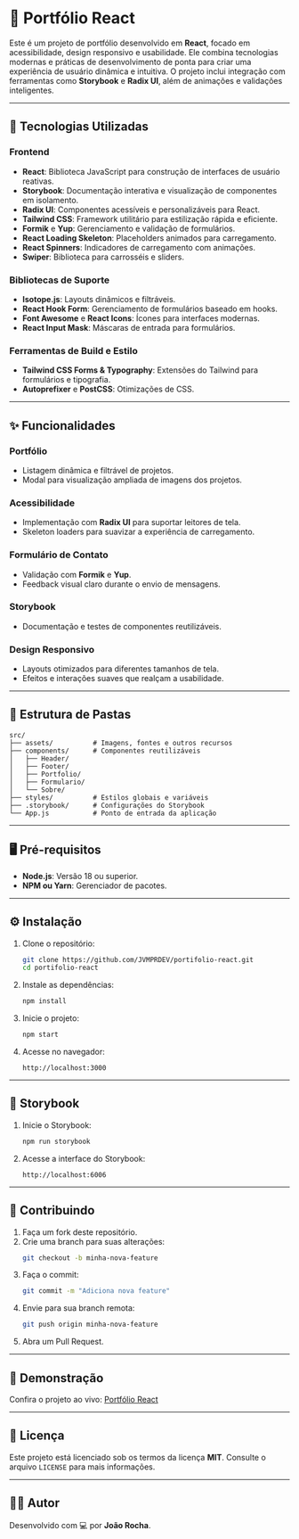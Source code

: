 ﻿# 📂 Portfólio React

Este é um projeto de portfólio desenvolvido em **React**, focado em acessibilidade, design responsivo e usabilidade. Ele combina tecnologias modernas e práticas de desenvolvimento de ponta para criar uma experiência de usuário dinâmica e intuitiva. O projeto inclui integração com ferramentas como **Storybook** e **Radix UI**, além de animações e validações inteligentes.

---

## 🚀 Tecnologias Utilizadas

### **Frontend**
- **React**: Biblioteca JavaScript para construção de interfaces de usuário reativas.
- **Storybook**: Documentação interativa e visualização de componentes em isolamento.
- **Radix UI**: Componentes acessíveis e personalizáveis para React.
- **Tailwind CSS**: Framework utilitário para estilização rápida e eficiente.
- **Formik** e **Yup**: Gerenciamento e validação de formulários.
- **React Loading Skeleton**: Placeholders animados para carregamento.
- **React Spinners**: Indicadores de carregamento com animações.
- **Swiper**: Biblioteca para carrosséis e sliders.

### **Bibliotecas de Suporte**
- **Isotope.js**: Layouts dinâmicos e filtráveis.
- **React Hook Form**: Gerenciamento de formulários baseado em hooks.
- **Font Awesome** e **React Icons**: Ícones para interfaces modernas.
- **React Input Mask**: Máscaras de entrada para formulários.

### **Ferramentas de Build e Estilo**
- **Tailwind CSS Forms & Typography**: Extensões do Tailwind para formulários e tipografia.
- **Autoprefixer** e **PostCSS**: Otimizações de CSS.

---

## ✨ Funcionalidades

### **Portfólio**
- Listagem dinâmica e filtrável de projetos.
- Modal para visualização ampliada de imagens dos projetos.

### **Acessibilidade**
- Implementação com **Radix UI** para suportar leitores de tela.
- Skeleton loaders para suavizar a experiência de carregamento.

### **Formulário de Contato**
- Validação com **Formik** e **Yup**.
- Feedback visual claro durante o envio de mensagens.

### **Storybook**
- Documentação e testes de componentes reutilizáveis.

### **Design Responsivo**
- Layouts otimizados para diferentes tamanhos de tela.
- Efeitos e interações suaves que realçam a usabilidade.

---

## 📂 Estrutura de Pastas

```plaintext
src/
├── assets/          # Imagens, fontes e outros recursos
├── components/      # Componentes reutilizáveis
│   ├── Header/
│   ├── Footer/
│   ├── Portfolio/
│   ├── Formulario/
│   └── Sobre/
├── styles/          # Estilos globais e variáveis
├── .storybook/      # Configurações do Storybook
└── App.js           # Ponto de entrada da aplicação
```

---

## 🖥️ Pré-requisitos

- **Node.js**: Versão 18 ou superior.
- **NPM ou Yarn**: Gerenciador de pacotes.

---

## ⚙️ Instalação

1. Clone o repositório:
   ```bash
   git clone https://github.com/JVMPRDEV/portifolio-react.git
   cd portifolio-react
   ```

2. Instale as dependências:
   ```bash
   npm install
   ```

3. Inicie o projeto:
   ```bash
   npm start
   ```

4. Acesse no navegador:
   ```
   http://localhost:3000
   ```

---

## 📄 Storybook

1. Inicie o Storybook:
   ```bash
   npm run storybook
   ```

2. Acesse a interface do Storybook:
   ```
   http://localhost:6006
   ```

---

## 🧹 Contribuindo

1. Faça um fork deste repositório.
2. Crie uma branch para suas alterações:
   ```bash
   git checkout -b minha-nova-feature
   ```
3. Faça o commit:
   ```bash
   git commit -m "Adiciona nova feature"
   ```
4. Envie para sua branch remota:
   ```bash
   git push origin minha-nova-feature
   ```
5. Abra um Pull Request.

---

## 🎨 Demonstração

Confira o projeto ao vivo: [Portfólio React](https://portifolioreact-1ibx.vercel.app)

---

## 📄 Licença

Este projeto está licenciado sob os termos da licença **MIT**. Consulte o arquivo `LICENSE` para mais informações.

---

## 👨‍💻 Autor

Desenvolvido com 💻 por **João Rocha**.
